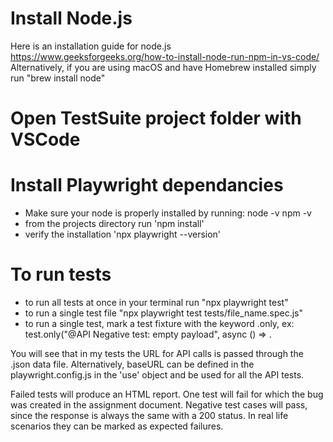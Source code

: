 # Install Node.js
Here is an installation guide for node.js
https://www.geeksforgeeks.org/how-to-install-node-run-npm-in-vs-code/
Alternatively, if you are using macOS and have Homebrew installed simply run "brew install node"

# Open TestSuite project folder with VSCode

# Install Playwright dependancies
- Make sure your node is properly installed by running:
  node -v
  npm -v
- from the projects directory run 'npm install'
- verify the installation 'npx playwright --version'

# To run tests
- to run all tests at once in your terminal run "npx playwright test"
- to run a single test file "npx playwright test tests/file_name.spec.js"
- to run a single test, mark a test fixture with the keyword .only, ex:
  test.only("@API Negative test: empty payload", async () => .

You will see that in my tests the URL for API calls is passed through the .json data file. Alternatively, baseURL can be defined in the playwright.config.js in the 'use' object and be used for all the API tests.

Failed tests will produce an HTML report. One test will fail for which the bug was created in the assignment document.
Negative test cases will pass, since the response is always the same with a 200 status. In real life scenarios they can be marked as expected failures.

